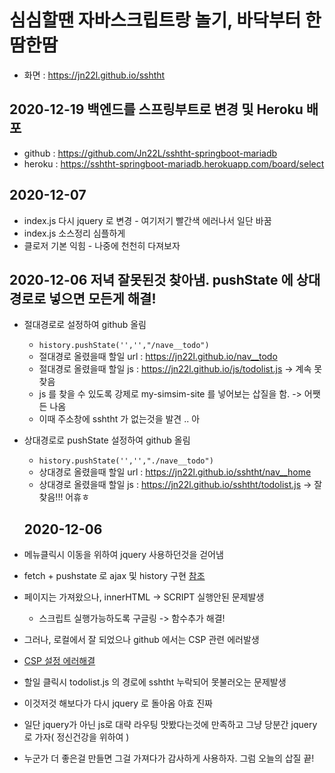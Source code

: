 # 심심할땐 자바스크립트랑 놀기, 바닥부터 한땀한땀

- 화면 : <https://jn22l.github.io/sshtht>

## 2020-12-19 백엔드를 스프링부트로 변경 및 Heroku 배포

- github : <https://github.com/Jn22L/sshtht-springboot-mariadb>
- heroku : <https://sshtht-springboot-mariadb.herokuapp.com/board/select>

## 2020-12-07

- index.js 다시 jquery 로 변경 - 여기저기 빨간색 에러나서 일단 바꿈
- index.js 소스정리 심플하게
- 클로저 기본 익힘 - 나중에 천천히 다져보자

## 2020-12-06 저녁 잘못된것 찾아냄. pushState 에 상대경로로 넣으면 모든게 해결!

- 절대경로로 설정하여 github 올림
  - `history.pushState('','',"/nave__todo")`
  - 절대경로 올렸을때 할일 url : https://jn22l.github.io/nav__todo
  - 절대경로 올렸을때 할일 js : https://jn22l.github.io/js/todolist.js -> 계속 못찾음
  - js 를 찾을 수 있도록 강제로 my-simsim-site 를 넣어보는 삽질을 함. -> 어쨋든 나옴
  - 이때 주소창에 sshtht 가 없는것을 발견 .. 아
- 상대경로로 pushState 설정하여 github 올림
  - `history.pushState('','',"./nave__todo")`
  - 상대경로 올렸을때 할일 url : https://jn22l.github.io/sshtht/nav__home
  - 상대경로 올렸을때 할일 js : https://jn22l.github.io/sshtht/todolist.js -> 잘찾음!!! 어휴ㅎ
  
  ## 2020-12-06

- 메뉴클릭시 이동을 위하여 jquery 사용하던것을 걷어냄
- fetch + pushstate 로 ajax 및 history 구현 [참조](https://poiemaweb.com/js-spa)
- 페이지는 가져왔으나, innerHTML -> SCRIPT 실행안된 문제발생
  - 스크립트 실행가능하도록 구글링 -> 함수추가 해결!
- 그러나, 로컬에서 잘 되었으나 github 에서는 CSP 관련 에러발생
- [CSP 설정 에러해결](https://developers.google.com/web/fundamentals/security/csp?hl=ko)
- 할일 클릭시 todolist.js 의 경로에 sshtht 누락되어 못불러오는 문제발생
- 이것저것 해보다가 다시 jquery 로 돌아옴 아효 진짜
- 일단 jquery가 아닌 js로 대략 라우팅 맛봤다는것에 만족하고 그냥 당분간 jquery 로 가자( 정신건강을 위하여 )
- 누군가 더 좋은걸 만들면 그걸 가져다가 감사하게 사용하자. 그럼 오늘의 삽질 끝!
